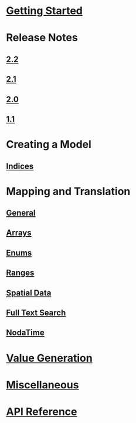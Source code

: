 ﻿# [Getting Started](index.md)
# Release Notes
## [2.2](release-notes/2.2.md)
## [2.1](release-notes/2.1.md)
## [2.0](release-notes/2.0.md)
## [1.1](release-notes/1.1.md)
# Creating a Model
## [Indices](modeling/indices.md)
# Mapping and Translation
## [General](mapping/general.md)
## [Arrays](mapping/array.md)
## [Enums](mapping/enum.md)
## [Ranges](mapping/range.md)
## [Spatial Data](mapping/nts.md)
## [Full Text Search](mapping/full-text-search.md)
## [NodaTime](mapping/nodatime.md)
# [Value Generation](value-generation.md)
# [Miscellaneous](miscellaneous.md)
# [API Reference](../../obj/api/EFCore.PG/)
